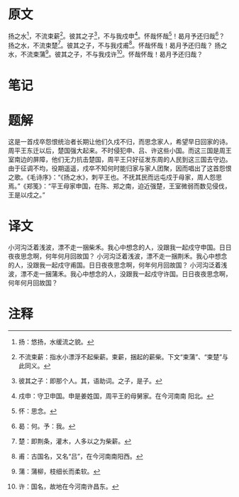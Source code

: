 # 原文
扬之水[^1]，不流束薪[^2]。彼其之子[^3]，不与我戍申[^4]。怀哉怀哉[^5]！曷月予还归哉[^6]？
扬之水，不流束楚[^7]。彼其之子，不与我戍甫[^8]。怀哉怀哉！曷月予还归哉？
扬之水，不流束蒲[^9]。彼其之子，不与我戍许[^10]。怀哉怀哉！曷月予还归哉？
# 笔记

# 题解
这是一首戍卒怨恨统治者长期让他们久戍不归，而思念家人，希望早日回家的诗。周平王东迁以后，楚国强大起来。不时侵犯申、吕、许这些小国。而这三国是周王室南边的屏障，他们无力抗击楚国，周平王只好征发东周的人民到这三国去守边。由于征调不均，役期遥遥，戍卒不知何时能归家与家人团聚，因而唱出了这首怨恨之歌。《毛诗序》：“《扬之水》，刺平王也。不抚其民而远屯戍于母家，周人怨思焉。”《郑笺》：“平王母家申国，在陈、郑之南，迫近强楚，王室微弱而数见侵伐，王是以戍之。”
# 译文
小河沟泛着浅波，漂不走一捆柴禾。我心中想念的人，没跟我一起戍守申国。日日夜夜思念啊，何年何月回故国？
小河沟泛着浅波，漂不走一捆荆禾。我心中想念的人，没跟我一起戍守甫国。日日夜夜思念啊，何年何月回故国？
小河沟泛着浅波，漂不走一捆蒲禾。我心中想念的人，没跟我一起戍守许国。日日夜夜思念啊，何年何月回故国？
# 注释

[^1]: 扬：悠扬，水缓流之貌。
[^2]: 不流束薪：指水小漂浮不起柴薪。束薪，捆起的薪柴。下文“束蒲”、“束楚”与此同义。
[^3]: 彼其之子：即那个人。其，语助词。之子，是子。
[^4]: 戍申：守卫申国。申是姜姓国，周平王的母舅家。在今河南南
阳北。
[^5]: 怀：思念。
[^6]: 曷：何。予：我。
[^7]: 楚：即荆条，灌木，人多以之为柴薪。
[^8]: 甫：古国名，又名“吕”，在今河南南阳西。
[^9]: 蒲：蒲柳，枝细长而柔软。
[^10]: 许：国名，故地在今河南许昌东。